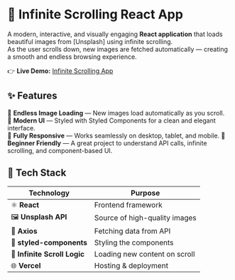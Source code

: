 # 🌄 Infinite Scrolling React App

A modern, interactive, and visually engaging **React application** that loads beautiful images from [Unsplash] using infinite scrolling.  
As the user scrolls down, new images are fetched automatically — creating a smooth and endless browsing experience.

👉 **Live Demo:** [Infinite Scrolling App](https://infinite-scrolling-react-js.vercel.app/)


## ✨ Features
📸 **Endless Image Loading** — New images load automatically as you scroll.  
🎨 **Modern UI** — Styled with Styled Components for a clean and elegant interface.  
📱 **Fully Responsive** — Works seamlessly on desktop, tablet, and mobile. 
🧠 **Beginner Friendly** — A great project to understand API calls, infinite scrolling, and component-based UI.

## 🚀 Tech Stack

| Technology                     | Purpose                                  |
|----------------------------------|-------------------------------------------|
| ⚛️ **React**                     | Frontend framework                        |
| 🖼️ **Unsplash API**             | Source of high-quality images            |
| 📡 **Axios**                     | Fetching data from API                   |
| 💅 **styled-components**        | Styling the components                   |
| 🔁 **Infinite Scroll Logic**    | Loading new content on scroll            |
| 🌐 **Vercel**                   | Hosting & deployment                     |


